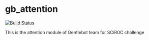 # gb_attention

[![Build Status](https://travis-ci.com/IntelligentRoboticsLabs/gb_attention.svg?branch=master)](https://travis-ci.com/IntelligentRoboticsLabs/gb_attention)

This is the attention module of Gentlebot team for SCiROC challenge
